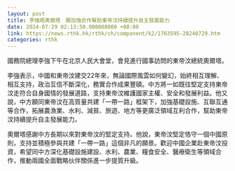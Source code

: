 ```yaml
---
layout: post
title: 李強晤奧爾塔　願加強合作幫助東帝汶持續提升自主發展能力
date: 2024-07-29 02:13:50.000000000 +08:00
link: https://news.rthk.hk/rthk/ch/component/k2/1763595-20240729.htm
categories: rthk
---
```


國務院總理李強下午在北京人民大會堂，會見進行國事訪問的東帝汶總統奧爾塔。

李強表示，中國和東帝汶建交22年來，無論國際風雲如何變幻，始終相互理解、相互支持，政治互信不斷深化，務實合作成果豐碩。中方將一如既往堅定支持東帝汶走符合自身國情的發展道路，支持東帝汶維護國家主權、安全和發展利益。他又說，中方願同東帝汶在高質量共建「一帶一路」框架下，加強基礎設施、互聯互通等合作，拓展農漁業、水利、減貧、旅遊、地方等更廣泛領域互利合作，幫助東帝汶持續提升自主發展能力。

奧爾塔感謝中方長期以來對東帝汶的堅定支持。他說，東帝汶堅定恪守一個中國原則，支持並積極參與共建「一帶一路」這個非凡的願景。歡迎中國企業赴東帝汶投資，希望同中方深化基礎設施建設、水利、農業、糧食安全、醫療衛生等領域合作，推動兩國全面戰略伙伴關係進一步提質升級。

